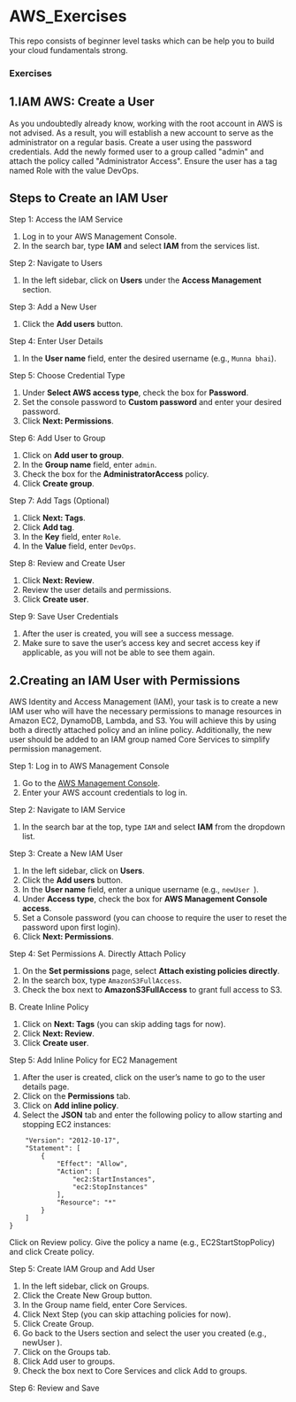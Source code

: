 # AWS_Exercises
This repo consists of beginner level tasks which can be help you to build your cloud fundamentals strong. 

### Exercises

## 1.IAM AWS: Create a User
As you undoubtedly already know, working with the root account in AWS is not advised. As a result, you will establish a new account to serve as the administrator on a regular basis.
Create a user using the password credentials.
Add the newly formed user to a group called "admin" and attach the policy called "Administrator Access".
Ensure the user has a tag named Role with the value DevOps.

## Steps to Create an IAM User
Step 1: Access the IAM Service
1. Log in to your AWS Management Console.
2. In the search bar, type **IAM** and select **IAM** from the services list.

Step 2: Navigate to Users
1. In the left sidebar, click on **Users** under the **Access Management** section.

Step 3: Add a New User
1. Click the **Add users** button.

Step 4: Enter User Details
1. In the **User  name** field, enter the desired username (e.g., `Munna bhai`).

Step 5: Choose Credential Type
1. Under **Select AWS access type**, check the box for **Password**.
2. Set the console password to **Custom password** and enter your desired password.
3. Click **Next: Permissions**.

Step 6: Add User to Group
1. Click on **Add user to group**.
2. In the **Group name** field, enter `admin`.
3. Check the box for the **AdministratorAccess** policy.
4. Click **Create group**.

Step 7: Add Tags (Optional)
1. Click **Next: Tags**.
2. Click **Add tag**.
3. In the **Key** field, enter `Role`.
4. In the **Value** field, enter `DevOps`.

Step 8: Review and Create User
1. Click **Next: Review**.
2. Review the user details and permissions.
3. Click **Create user**.

Step 9: Save User Credentials
1. After the user is created, you will see a success message.
2. Make sure to save the user’s access key and secret access key if applicable, as you will not be able to see them again.


## 2.Creating an IAM User with Permissions
AWS Identity and Access Management (IAM), your task is to create a new IAM user who will have the necessary permissions to manage resources in Amazon EC2, DynamoDB, Lambda, and S3. You will achieve this by using both a directly attached policy and an inline policy. Additionally, the new user should be added to an IAM group named Core Services to simplify permission management.

Step 1: Log in to AWS Management Console
1. Go to the [AWS Management Console](https://aws.amazon.com/console/).
2. Enter your AWS account credentials to log in.

Step 2: Navigate to IAM Service
1. In the search bar at the top, type `IAM` and select **IAM** from the dropdown list.

Step 3: Create a New IAM User
1. In the left sidebar, click on **Users**.
2. Click the **Add users** button.
3. In the **User  name** field, enter a unique username (e.g., `newUser `).
4. Under **Access type**, check the box for **AWS Management Console access**.
5. Set a Console password (you can choose to require the user to reset the password upon first login).
6. Click **Next: Permissions**.

Step 4: Set Permissions
A. Directly Attach Policy
1. On the **Set permissions** page, select **Attach existing policies directly**.
2. In the search box, type `AmazonS3FullAccess`.
3. Check the box next to **AmazonS3FullAccess** to grant full access to S3.

B. Create Inline Policy
1. Click on **Next: Tags** (you can skip adding tags for now).
2. Click **Next: Review**.
3. Click **Create user**.

Step 5: Add Inline Policy for EC2 Management
1. After the user is created, click on the user’s name to go to the user details page.
2. Click on the **Permissions** tab.
3. Click on **Add inline policy**.
4. Select the **JSON** tab and enter the following policy to allow starting and stopping EC2 instances:
````{
    "Version": "2012-10-17",
    "Statement": [
        {
            "Effect": "Allow",
            "Action": [
                "ec2:StartInstances",
                "ec2:StopInstances"
            ],
            "Resource": "*"
        }
    ]
}
````

Click on Review policy.
Give the policy a name (e.g., EC2StartStopPolicy) and click Create policy.

Step 5: Create IAM Group and Add User 
1. In the left sidebar, click on Groups.
2. Click the Create New Group button.
3. In the Group name field, enter Core Services.
4. Click Next Step (you can skip attaching policies for now).
5. Click Create Group.
6. Go back to the Users section and select the user you created (e.g., newUser ).
7. Click on the Groups tab.
8. Click Add user to groups.
9. Check the box next to Core Services and click Add to groups.

Step 6: Review and Save 
